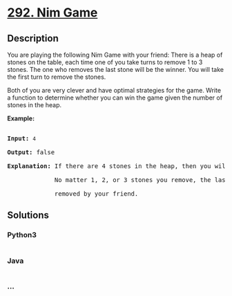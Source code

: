 # [292. Nim Game](https://leetcode.com/problems/nim-game)

## Description
<p>You are playing the following Nim Game with your friend: There is a heap of stones on the table, each time one of you take turns to remove 1 to 3 stones. The one who removes the last stone will be the winner. You will take the first turn to remove the stones.</p>



<p>Both of you are very clever and have optimal strategies for the game. Write a function to determine whether you can win the game given the number of stones in the heap.</p>



<p><strong>Example:</strong></p>



<pre>

<strong>Input:</strong> <code>4</code>

<strong>Output:</strong> false 

<strong>Explanation: </strong>If there are 4 stones in the heap, then you will never win the game;

&nbsp;            No matter 1, 2, or 3 stones you remove, the last stone will always be 

&nbsp;            removed by your friend.</pre>


## Solutions


<!-- tabs:start -->

### **Python3**

```python

```

### **Java**

```java

```

### **...**
```

```

<!-- tabs:end -->